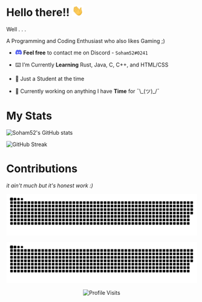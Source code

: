 # Hello there!!  <img src="Images/Wave_Hand.gif" width="30px">

Well . . .

A Programming and Coding Enthusiast who also likes Gaming ;)

* <img src="Images/Discord_Logo.svg" width="17px"> **Feel free** to contact me on Discord - `Soham52#0241`

* ⌨️ I’m Currently **Learning** Rust, Java, C, C++, and HTML/CSS

* 👀 Just a Student at the time

* 🔭 Currently working on anything I have **Time** for ¯\\\_(ツ)_/¯

# My Stats

![Soham52's GitHub stats](https://github-readme-stats-git-masterrstaa-rickstaa.vercel.app/api?username=Soham52&theme=dark&show_icons=true&hide_border=true)


![GitHub Streak](https://streak-stats.demolab.com?user=Soham52&theme=dark&hide_border=true&date_format=M%20j%5B%2C%20Y%5D&mode=weekly&ring=79FE96&fire=79FE96&currStreakLabel=79FE96)

# Contributions

*it ain't much but it's honest work :)* 

![GitHub Snake Light](https://github.com/Soham52/Soham52/blob/output/github-contribution-grid-snake-dark.svg#gh-light-mode-only)

![GitHub Snake dark](https://github.com/Soham52/Soham52/blob/output/github-contribution-grid-snake.svg#gh-dark-mode-only)

<div align="center">

![Profile Visits](https://komarev.com/ghpvc/?username=Soham52&color=1e1e1e&style=for-the-badge&label=Profile+Visits)

</div>